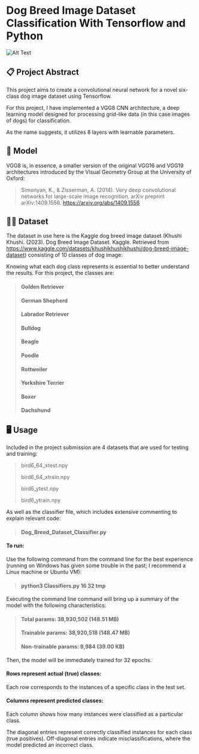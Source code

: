 # Dog Breed Image Dataset Classification With Tensorflow and Python

![Alt Text](BorderCollie.png)

 ## 📋 Project Abstract
This project aims to create a convolutional neural network for a novel six-class dog image dataset using Tensorflow. 

For this project, I have implemented a VGG8 CNN architecture, a deep learning model designed for processing grid-like data (in this case images of dogs) for classification. 

As the name suggests, it utilizes 8 layers with learnable parameters.

## 🧮 Model

VGG8 is, in essence, a smaller version of the original VGG16 and VGG19 architectures introduced by the Visual Geometry Group at the University of Oxford:

> Simonyan, K., & Zisserman, A. (2014). Very deep convolutional networks for large-scale image recognition. arXiv preprint arXiv:1409.1556. https://arxiv.org/abs/1409.1556 

 ## 🐕‍🦺 Dataset

The dataset in use here is the Kaggle dog breed image dataset (Khushi Khushi. (2023). Dog Breed Image Dataset. Kaggle. Retrieved from https://www.kaggle.com/datasets/khushikhushikhushi/dog-breed-image-dataset) consisting of 10 classes of dog image:

Knowing what each dog class represents is essential to better understand the results. For this project, the classes are:

> #### Golden Retriever
> #### German Shepherd
> #### Labrador Retriever
> #### Bulldog
> #### Beagle
> #### Poodle
> #### Rottweiler
> #### Yorkshire Terrier
> #### Boxer
> #### Dachshund

 ## 🖥️ Usage

Included in the project submission are 4 datasets that are used for testing and training:

> bird6_64_xtest.npy
> 
> bird6_64_xtrain.npy
> 
> bird6_ytest.npy
> 
> bird6_ytrain.npy

As well as the classifier file, which includes extensive commenting to explain relevant code:

> #### Dog_Breed_Dataset_Classifier.py

#### To run:
Use the following command from the command line for the best experience (running on Windows has given some trouble in the past; I recommend a Linux machine or Ubuntu VM):

> #### python3 Classifiers.py 16 32 tmp

Executing the command line command will bring up a summary of the model with the following characteristics:

> #### Total params: 38,930,502 (148.51 MB)
> #### Trainable params: 38,920,518 (148.47 MB)
> #### Non-trainable params: 9,984 (39.00 KB)

Then, the model will be immediately trained for 32 epochs. 

<!--
|    |    |    |    |    |    |    |    |    |    |       |
|----|----|----|----|----|----|----|----|----|----|-------- 
|  0 |  0 |  0 |  0 |  0 |  0 | 19 |  0 |  0 |  1 | Beagle 
|  0 |  0 |  0 |  0 |  0 |  0 | 19 |  0 |  0 |  0 | Boxer  |
|  0 |  0 |  0 |  0 |  0 |  0 | 20 |  0 |  0 |  0 | Bulldog|
|  0 |  0 |  0 |  0 |  0 |  0 | 19 |  0 |  0 |  0 | Dashsund|
|  0 |  0 |  0 |  0 |  0 |  0 | 12 |  0 |  0 |  0 | German_Shepard|
|  0 |  0 |  0 |  0 |  0 |  0 | 18 |  0 |  0 |  0 | Golden_Retriever|
|  0 |  0 |  0 |  0 |  0 |  0 | 17 |  0 |  0 |  0 | Labrador_Retriever|
|  0 |  0 |  0 |  0 |  0 |  0 | 24 |  0 |  0 |  2 | Poodle|
|  0 |  0 |  0 |  0 |  0 |  0 | 22 |  0 |  0 |  0 | Rottweiler|
|  0 |  0 |  0 |  0 |  0 |  0 | 19 |  0 |  0 |  2 | Yorkshire_Terrier|


Test set accuracy: 0.4141, MCC: 0.2903 

Test Set Accuracy is the percentage of correct predictions, and MCC is the Matthews Correlation Coefficient, which indicates a weak positive correlation between true labels and predicted labels. Interpreting the confusion matrix is as follows:
-->
#### Rows represent actual (true) classes:
Each row corresponds to the instances of a specific class in the test set.

#### Columns represent predicted classes:
Each column shows how many instances were classified as a particular class.

The diagonal entries represent correctly classified instances for each class (true positives). Off-diagonal entries indicate misclassifications, where the model predicted an incorrect class.
